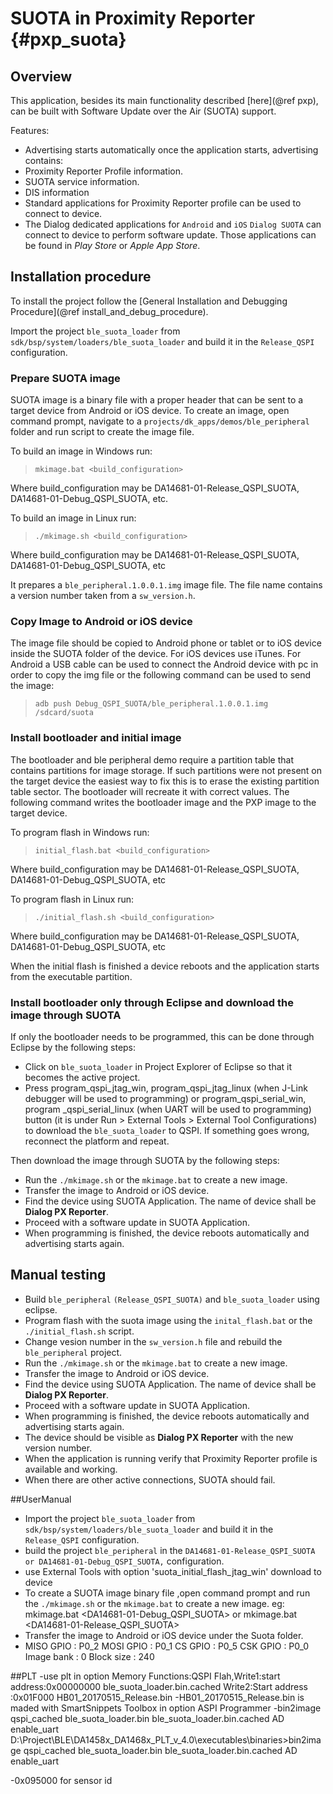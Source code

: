 SUOTA in Proximity Reporter {#pxp_suota}
======================

## Overview

This application, besides its main functionality described [here](@ref pxp), can be built with Software Update over the Air (SUOTA) support.

Features:

- Advertising starts automatically once the application starts, advertising contains:
 - Proximity Reporter Profile information.
 - SUOTA service information.
 - DIS information
- Standard applications for Proximity Reporter profile can be used to connect to device.
- The Dialog dedicated applications for `Android` and `iOS` `Dialog SUOTA` can connect to device to perform software update.
Those applications can be found in _Play Store_ or _Apple App Store_.

## Installation procedure

To install the project follow the [General Installation and Debugging Procedure](@ref install_and_debug_procedure).

Import the project `ble_suota_loader` from `sdk/bsp/system/loaders/ble_suota_loader` and
build it in the `Release_QSPI` configuration.

### Prepare SUOTA image

SUOTA image is a binary file with a proper header that can be sent to a target device from Android or iOS device.
To create an image, open command prompt, navigate to a `projects/dk_apps/demos/ble_peripheral` folder
and run script to create the image file.

To build an image in Windows run:

> `mkimage.bat <build_configuration>`

Where build_configuration may be DA14681-01-Release_QSPI_SUOTA, DA14681-01-Debug_QSPI_SUOTA, etc.


To build an image in Linux run:

> `./mkimage.sh <build_configuration>`

Where build_configuration may be DA14681-01-Release_QSPI_SUOTA, DA14681-01-Debug_QSPI_SUOTA, etc

It prepares a `ble_peripheral.1.0.0.1.img` image file. The file name contains
a version number taken from a `sw_version.h`.

### Copy Image to Android or iOS device

The image file should be copied to Android phone or tablet or to iOS device inside the SUOTA folder of the device.
For iOS devices use iTunes.
For Android a USB cable can be used to connect the Android device with pc in order to copy the img file or the following command can be used to send the image:

> `adb push Debug_QSPI_SUOTA/ble_peripheral.1.0.0.1.img /sdcard/suota`

### Install bootloader and initial image

The bootloader and ble peripheral demo require a partition table that contains partitions for image storage.
If such partitions were not present on the target device the easiest way to fix this is to erase the existing
partition table sector. The bootloader will recreate it with correct values.
The following command writes the bootloader image and  the PXP image to the target device.

To program flash in Windows run:

> `initial_flash.bat <build_configuration>`

Where build_configuration may be DA14681-01-Release_QSPI_SUOTA, DA14681-01-Debug_QSPI_SUOTA, etc

To program flash in Linux run:

> `./initial_flash.sh <build_configuration>`

Where build_configuration may be DA14681-01-Release_QSPI_SUOTA, DA14681-01-Debug_QSPI_SUOTA, etc

When the initial flash is finished a device reboots and the application starts from the executable partition.

### Install bootloader only through Eclipse and download the image through SUOTA
If only the bootloader needs to be programmed, this can be done through Eclipse by the following steps:
- Click on `ble_suota_loader` in Project Explorer of Eclipse so that it becomes the active project.
- Press program_qspi_jtag_win, program_qspi_jtag_linux (when J-Link debugger will be used to
  programming) or program_qspi_serial_win, program _qspi_serial_linux (when UART will be used to
  programming) button (it is under Run > External Tools > External Tool Configurations) to download
  the `ble_suota_loader` to QSPI. If something goes wrong, reconnect the platform and repeat.

Then download the image through SUOTA by the following steps:

- Run the `./mkimage.sh` or the `mkimage.bat` to create a new image.
- Transfer the image to Android or iOS device.
- Find the device using SUOTA Application. The name of device shall be **Dialog PX Reporter**.
- Proceed with a software update in SUOTA Application.
- When programming is finished, the device reboots automatically and advertising starts again.

## Manual testing

- Build `ble_peripheral` `(Release_QSPI_SUOTA)` and `ble_suota_loader` using eclipse.
- Program flash with the suota image using the `inital_flash.bat` or the `./initial_flash.sh` script.
- Change vesion number in the `sw_version.h` file and rebuild the `ble_peripheral` project.
- Run the `./mkimage.sh` or the `mkimage.bat` to create a new image.
- Transfer the image to Android or iOS device.
- Find the device using SUOTA Application. The name of device shall be **Dialog PX Reporter**.
- Proceed with a software update in SUOTA Application.
- When programming is finished, the device reboots automatically and advertising starts again.
- The device should be visible as **Dialog PX Reporter** with the new version number.
- When the application is running verify that Proximity Reporter profile is available and working.
- When there are other active connections, SUOTA should fail.


##UserManual
- Import the project `ble_suota_loader` from `sdk/bsp/system/loaders/ble_suota_loader` and build it in the `Release_QSPI` configuration.
- build the project `ble_peripheral` in the `DA14681-01-Release_QSPI_SUOTA or DA14681-01-Debug_QSPI_SUOTA,` configuration.
- use External Tools with option 'suota_initial_flash_jtag_win' download to device 
- To create a SUOTA image binary file ,open command prompt and run the `./mkimage.sh` or the `mkimage.bat` to create a new image. eg:
  mkimage.bat <DA14681-01-Debug_QSPI_SUOTA> or mkimage.bat <DA14681-01-Release_QSPI_SUOTA>
- Transfer the image to Android or iOS device under the Suota folder.
- MISO GPIO : P0_2	MOSI GPIO : P0_1	CS GPIO : P0_5	CSK GPIO : P0_0   Image bank : 0  Block size : 240 	 

##PLT
-use plt in option Memory Functions:QSPI Flah,Write1:start address:0x00000000 ble_suota_loader.bin.cached  Write2:Start address :0x01F000  HB01_20170515_Release.bin
-HB01_20170515_Release.bin is maded with SmartSnippets Toolbox in option ASPI Programmer 
-bin2image qspi_cached ble_suota_loader.bin ble_suota_loader.bin.cached AD enable_uart
D:\Project\BLE\DA1458x_DA1468x_PLT_v_4.0\executables\binaries>bin2image qspi_cached ble_suota_loader.bin ble_suota_loader.bin.cached AD enable_uart

-0x095000 for sensor id